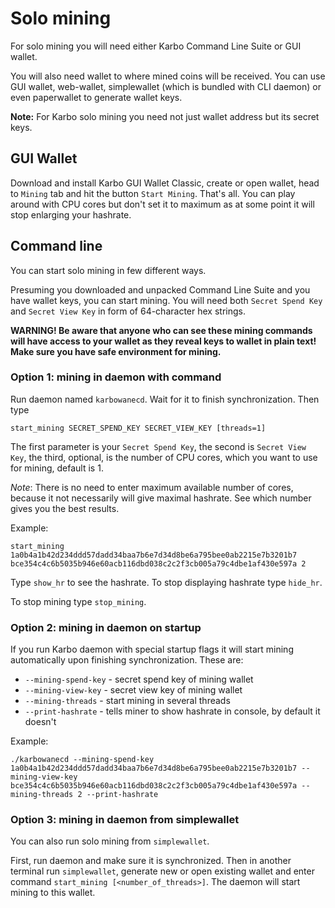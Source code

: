 # Solo mining

For solo mining you will need either Karbo Command Line Suite or GUI wallet.

You will also need wallet to where mined coins will be received. You can use GUI wallet, web-wallet, simplewallet (which is bundled with CLI daemon) or even paperwallet to generate wallet keys.

**Note:** For Karbo solo mining you need not just wallet address but its secret keys.


## GUI Wallet

Download and install Karbo GUI Wallet Classic, create or open wallet, head to `Mining` tab and hit the button `Start Mining`. That's all. You can play around with CPU cores but don't set it to maximum as at some point it will stop enlarging your hashrate.


## Command line

You can start solo mining in few different ways.

Presuming you downloaded and unpacked Command Line Suite and you have wallet keys, you can start mining. You will need both `Secret Spend Key` and `Secret View Key` in form of 64-character hex strings.

**WARNING! Be aware that anyone who can see these mining commands will have access to your wallet as they reveal keys to wallet in plain text! Make sure you have safe environment for mining.**

### Option 1: mining in daemon with command

Run daemon named `karbowanecd`. Wait for it to finish synchronization. Then type 
```
start_mining SECRET_SPEND_KEY SECRET_VIEW_KEY [threads=1]
```

The first parameter is your `Secret Spend Key`, the second is `Secret View Key`, the third, optional, is the number of CPU cores, which you want to use for mining, default is 1. 

*Note*: There is no need to enter maximum available number of cores, because it not necessarily will give maximal hashrate. See which number gives you the best results.

Example: 
```
start_mining 1a0b4a1b42d234ddd57dadd34baa7b6e7d34d8be6a795bee0ab2215e7b3201b7 bce354c4c6b5035b946e60acb116dbd038c2c2f3cb005a79c4dbe1af430e597a 2
```

Type `show_hr` to see the hashrate. To stop displaying hashrate type `hide_hr`.

To stop mining type `stop_mining`.

### Option 2: mining in daemon on startup

If you run Karbo daemon with special startup flags it will start mining automatically upon finishing synchronization. These are: 

* `--mining-spend-key` - secret spend key of mining wallet
* `--mining-view-key` - secret view key  of mining wallet
* `--mining-threads` - start mining in several threads
* `--print-hashrate` - tells miner to show hashrate in console, by default it doesn't

Example:
```
./karbowanecd --mining-spend-key 1a0b4a1b42d234ddd57dadd34baa7b6e7d34d8be6a795bee0ab2215e7b3201b7 --mining-view-key bce354c4c6b5035b946e60acb116dbd038c2c2f3cb005a79c4dbe1af430e597a --mining-threads 2 --print-hashrate
```

### Option 3: mining in daemon from simplewallet

You can also run solo mining from `simplewallet`.

First, run daemon and make sure it is synchronized. Then in another terminal run `simplewallet`, generate new or open existing wallet and enter command `start_mining [<number_of_threads>]`. The daemon will start mining to this wallet.
